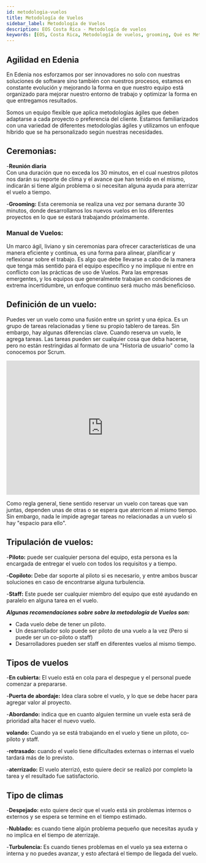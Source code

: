 ```yaml
---
id: metodologia-vuelos
title: Metodología de Vuelos
sidebar_label: Metodología de Vuelos
description: EOS Costa Rica - Metodología de vuelos
keywords: [EOS, Costa Rica, Metodología de vuelos, grooming, Qué es Metodología de vuelos, Para qué sirve la metodología de vuelos]
---
```


## Agilidad en Edenia

En Edenia nos esforzamos por ser innovadores no solo con nuestras soluciones de software sino también con nuestros procesos, estamos en constante evolución y mejorando la forma en que nuestro equipo está organizado para mejorar nuestro entorno de trabajo y optimizar la forma en que entregamos resultados.

Somos un equipo flexible que aplica metodologías ágiles que deben adaptarse a cada proyecto o preferencia del cliente. Estamos familiarizados con una variedad de diferentes metodologías ágiles y utilizamos un enfoque híbrido que se ha personalizado según nuestras necesidades.

## Ceremonias:

-**Reunión diaria**  
Con una duración que no exceda los 30 minutos, en el cual nuestros pilotos nos darán su reporte de clima y el avance que han tenido en el mismo, indicarán si tiene algún problema o si necesitan alguna ayuda para aterrizar el vuelo a tiempo.

-**Grooming:**
Esta ceremonia se realiza una vez por semana durante 30 minutos, donde desarrollamos los nuevos vuelos en los diferentes proyectos en lo que se  estará trabajando próximamente. 


### Manual de Vuelos:

Un marco ágil, liviano y sin ceremonias para ofrecer características de una manera eficiente y continua, es una forma para alinear, planificar y reflexionar sobre el trabajo. Es algo que debe llevarse a cabo de la manera que tenga más sentido para el equipo específico y no implique ni entre en conflicto con las prácticas de uso de Vuelos. Para las empresas emergentes, y los equipos que generalmente trabajan en condiciones de extrema incertidumbre, un enfoque continuo será mucho más beneficioso.

## Definición de un vuelo:

Puedes ver un vuelo como una fusión entre un sprint y una épica. Es un grupo de tareas relacionadas y tiene su propio tablero de tareas. Sin embargo, hay algunas diferencias clave. Cuando reserva un vuelo, le agrega tareas. Las tareas pueden ser cualquier cosa que deba hacerse, pero no están restringidas al formato de una "Historia de usuario" como la conocemos por Scrum.

<iframe width="100%" height="350" src="https://www.youtube.com/embed/pCShsesxRZA" title="YouTube video player" frameBorder="0" allow="accelerometer; autoplay; clipboard-write; encrypted-media; gyroscope; picture-in-picture" allowFullScreen></iframe>


Como regla general, tiene sentido reservar un vuelo con tareas que van juntas, dependen unas de otras o se espera que aterricen al mismo tiempo. Sin embargo, nada le impide agregar tareas no relacionadas a un vuelo si hay "espacio para ello".

## Tripulación de vuelos:

-**Piloto:** puede ser cualquier persona del equipo, esta persona es la encargada de entregar el  vuelo con todos los requisitos y a tiempo.

-**Copiloto:** Debe dar soporte al piloto si es necesario, y entre ambos buscar soluciones en caso de encontrarse alguna turbulencia.

-**Staff:** Este puede ser cualquier  miembro del equipo que esté ayudando en paralelo en alguna tarea en el vuelo. 

***Algunas recomendaciones sobre sobre la metodología de Vuelos son:***
- Cada vuelo debe de tener un piloto. 
- Un desarrollador solo puede ser piloto de una vuelo a la vez (Pero si puede ser un co-piloto o staff)
- Desarrolladores pueden ser staff en diferentes vuelos al mismo tiempo.

## Tipos de vuelos 

-**En cubierta:** El vuelo está en cola para el despegue y el personal puede comenzar a prepararse.
 
-**Puerta de abordaje:** Idea clara sobre el vuelo, y lo que se debe hacer para agregar valor al proyecto.

-**Abordando:** indica que en cuanto alguien termine un  vuele esta será  de prioridad alta hacer el nuevo vuelo. 

**volando:** Cuando ya se está trabajando en el vuelo y tiene un piloto, co- piloto y staff. 

-**retrasado:** cuando el vuelo tiene dificultades externas o internas el vuelo tardará más de lo previsto. 

-**aterrizado:** El vuelo aterrizó, esto quiere decir se realizó por completo la tarea y el resultado fue satisfactorio.

## Tipo de climas 

-**Despejado:** esto quiere decir que el vuelo está sin problemas internos o externos y se espera se termine en el tiempo estimado.

-**Nublado:** es cuando tiene algún problema pequeño que necesitas ayuda y no implica en el tiempo de aterrizaje.

-**Turbulencia:** Es cuando tienes problemas en el vuelo ya sea externa o interna y no puedes avanzar, y esto afectará el tiempo de llegada del vuelo.
